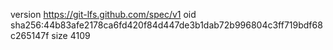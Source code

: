 version https://git-lfs.github.com/spec/v1
oid sha256:44b83afe2178ca6fd420f84d447de3b1dab72b996804c3ff719bdf68c265147f
size 4109
